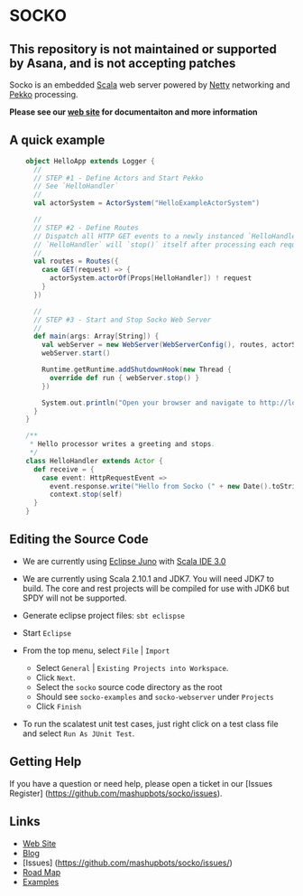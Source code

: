 # SOCKO

## This repository is not maintained or supported by Asana, and is not accepting patches

Socko is an embedded [Scala](http://www.scala-lang.org/) web server powered by
[Netty](http://netty.io/) networking and [Pekko](http://pekko.apache.org/) processing.

**Please see our [web site](http://sockoweb.org/) for documentaiton and more information**

## A quick example

```scala
    object HelloApp extends Logger {
      //
      // STEP #1 - Define Actors and Start Pekko
      // See `HelloHandler`
      //
      val actorSystem = ActorSystem("HelloExampleActorSystem")

      //
      // STEP #2 - Define Routes
      // Dispatch all HTTP GET events to a newly instanced `HelloHandler` actor for processing.
      // `HelloHandler` will `stop()` itself after processing each request.
      //
      val routes = Routes({
        case GET(request) => {
          actorSystem.actorOf(Props[HelloHandler]) ! request
        }
      })

      //
      // STEP #3 - Start and Stop Socko Web Server
      //
      def main(args: Array[String]) {
        val webServer = new WebServer(WebServerConfig(), routes, actorSystem)
        webServer.start()

        Runtime.getRuntime.addShutdownHook(new Thread {
          override def run { webServer.stop() }
        })

        System.out.println("Open your browser and navigate to http://localhost:8888")
      }
    }

    /**
     * Hello processor writes a greeting and stops.
     */
    class HelloHandler extends Actor {
      def receive = {
        case event: HttpRequestEvent =>
          event.response.write("Hello from Socko (" + new Date().toString + ")")
          context.stop(self)
      }
    }
```

## Editing the Source Code

* We are currently using [Eclipse Juno](http://www.eclipse.org/downloads/packages/eclipse-ide-java-ee-developers/junosr1) 
  with [Scala IDE 3.0](http://scala-ide.org/download/current.html)

* We are currently using Scala 2.10.1 and JDK7. You will need JDK7 to build.
  The core and rest projects will be compiled for use with JDK6 but SPDY will 
  not be supported.

* Generate eclipse project files: `sbt eclispse`

* Start `Eclipse`

* From the top menu, select `File` | `Import`
  * Select `General` | `Existing Projects into Workspace`. 
  * Click `Next`.
  * Select the `socko` source code directory as the root
  * Should see `socko-examples` and `socko-webserver` under `Projects`
  * Click `Finish`

* To run the scalatest unit test cases, just right click on a test class file and select `Run As JUnit Test`.

## Getting Help

If you have a question or need help, please open a ticket in our [Issues Register] (https://github.com/mashupbots/socko/issues).

## Links

* [Web Site](http://sockoweb.org/)
* [Blog](http://sockoweb.org/blog)
* [Issues] (https://github.com/mashupbots/socko/issues/)
* [Road Map](https://github.com/mashupbots/socko/issues/milestones)
* [Examples](https://github.com/mashupbots/socko/tree/master/socko-examples/src/main/scala/org/mashupbots/socko/examples)

  

